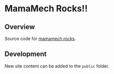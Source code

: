 # MamaMech Rocks!!

## Overview

Source code for [mamamech.rocks](https://mamamech.rocks/).

## Development

New site content can be added to the `public` folder.
